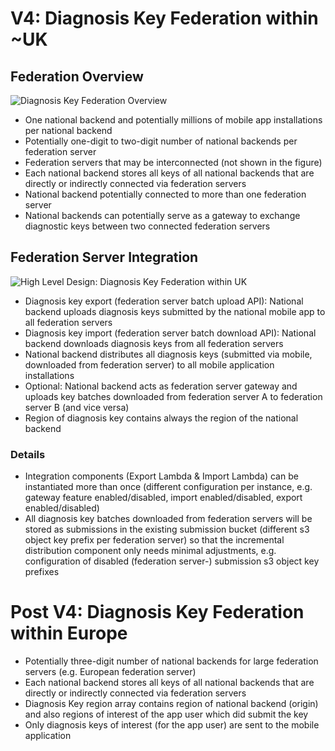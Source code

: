 # V4: Diagnosis Key Federation within ~UK

## Federation Overview

![Diagnosis Key Federation Overview](diagnosis-key-federation-overview.png "Diagnosis Key Federation Overview")

- One national backend and potentially millions of mobile app installations per national backend
- Potentially one-digit to two-digit number of national backends per federation server
- Federation servers that may be interconnected (not shown in the figure)
- Each national backend stores all keys of all national backends that are directly or indirectly connected via federation servers
- National backend potentially connected to more than one federation server
- National backends can potentially serve as a gateway to exchange diagnostic keys between two connected federation servers

## Federation Server Integration

![High Level Design: Diagnosis Key Federation within UK](diagnosis-key-federation-uk.png "High Level Design: Diagnosis Key Federation within UK")

- Diagnosis key export (federation server batch upload API): National backend uploads diagnosis keys submitted by the national mobile app to all federation servers
- Diagnosis key import (federation server batch download API): National backend downloads diagnosis keys from all federation servers
- National backend distributes all diagnosis keys (submitted via mobile, downloaded from federation server) to all mobile application installations
- Optional: National backend acts as federation server gateway and uploads key batches downloaded from federation server A to federation server B (and vice versa)
- Region of diagnosis key contains always the region of the national backend

### Details

- Integration components (Export Lambda & Import Lambda) can be instantiated more than once (different configuration per instance, e.g. gateway feature enabled/disabled, import enabled/disabled, export enabled/disabled)
- All diagnosis key batches downloaded from federation servers will be stored as submissions in the existing submission bucket (different s3 object key prefix per federation server) so that the incremental distribution component only needs minimal adjustments, e.g. configuration of disabled (federation server-) submission s3 object key prefixes

# Post V4: Diagnosis Key Federation within Europe

- Potentially three-digit number of national backends for large federation servers (e.g. European federation server)
- Each national backend stores all keys of all national backends that are directly or indirectly connected via federation servers
- Diagnosis Key region array contains region of national backend (origin) and also regions of interest of the app user which did submit the key
- Only diagnosis keys of interest (for the app user) are sent to the mobile application
